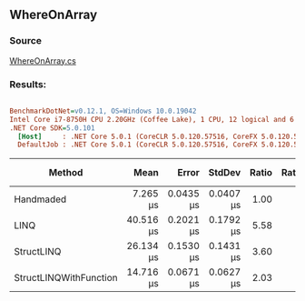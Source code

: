 ﻿## WhereOnArray

### Source
[WhereOnArray.cs](../../src/StructLinq.Benchmark/WhereOnArray.cs)

### Results:
``` ini

BenchmarkDotNet=v0.12.1, OS=Windows 10.0.19042
Intel Core i7-8750H CPU 2.20GHz (Coffee Lake), 1 CPU, 12 logical and 6 physical cores
.NET Core SDK=5.0.101
  [Host]     : .NET Core 5.0.1 (CoreCLR 5.0.120.57516, CoreFX 5.0.120.57516), X64 RyuJIT
  DefaultJob : .NET Core 5.0.1 (CoreCLR 5.0.120.57516, CoreFX 5.0.120.57516), X64 RyuJIT


```
|                 Method |      Mean |     Error |    StdDev | Ratio | RatioSD | Code Size | Gen 0 | Gen 1 | Gen 2 | Allocated |
|----------------------- |----------:|----------:|----------:|------:|--------:|----------:|------:|------:|------:|----------:|
|              Handmaded |  7.265 μs | 0.0435 μs | 0.0407 μs |  1.00 |    0.00 |      58 B |     - |     - |     - |         - |
|                   LINQ | 40.516 μs | 0.2021 μs | 0.1792 μs |  5.58 |    0.04 |     896 B |     - |     - |     - |      48 B |
|             StructLINQ | 26.134 μs | 0.1530 μs | 0.1431 μs |  3.60 |    0.03 |     632 B |     - |     - |     - |         - |
| StructLINQWithFunction | 14.716 μs | 0.0671 μs | 0.0627 μs |  2.03 |    0.02 |     495 B |     - |     - |     - |         - |
